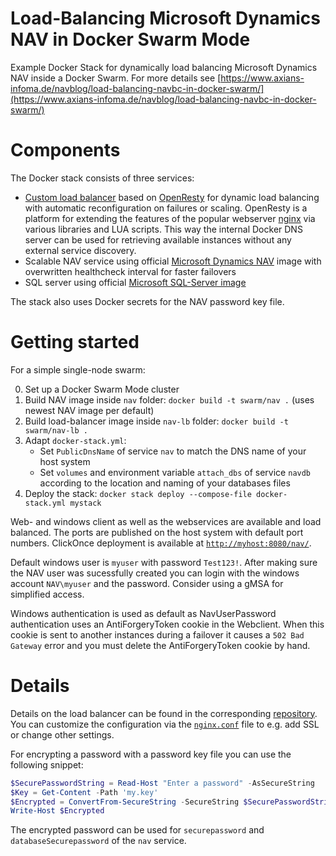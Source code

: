 Load-Balancing Microsoft Dynamics NAV in Docker Swarm Mode
===

Example Docker Stack for dynamically load balancing Microsoft Dynamics NAV inside a Docker Swarm. For more details see [https://www.axians-infoma.de/navblog/load-balancing-navbc-in-docker-swarm/](https://www.axians-infoma.de/navblog/load-balancing-navbc-in-docker-swarm/)

# Components

The Docker stack consists of three services: 
- [Custom load balancer](https://github.com/lippertmarkus/windows-swarm-lb) based on [OpenResty](https://openresty.org/en/) for dynamic load balancing with automatic reconfiguration on failures or scaling. OpenResty is a platform for extending the features of the popular webserver [nginx](https://nginx.org) via various libraries and LUA scripts. This way the internal Docker DNS server can be used for retrieving available instances without any external service discovery.
- Scalable NAV service using official [Microsoft Dynamics NAV](https://store.docker.com/community/images/microsoft/dynamics-nav) image with overwritten healthcheck interval for faster failovers
- SQL server using official [Microsoft SQL-Server image](https://store.docker.com/community/images/microsoft/mssql-server-windows-express)

The stack also uses Docker secrets for the NAV password key file.

# Getting started

For a simple single-node swarm:

0. Set up a Docker Swarm Mode cluster
1. Build NAV image inside `nav` folder: `docker build -t swarm/nav .` (uses newest NAV image per default)
2. Build load-balancer image inside `nav-lb` folder: `docker build -t swarm/nav-lb .`
3. Adapt `docker-stack.yml`:
   - Set `PublicDnsName` of service `nav` to match the DNS name of your host system
   - Set `volumes` and environment variable `attach_dbs` of service `navdb` according to the location and naming of your databases files
4. Deploy the stack: `docker stack deploy --compose-file docker-stack.yml mystack`

Web- and windows client as well as the webservices are available and load balanced. The ports are published on the host system with default port numbers. ClickOnce deployment is available at [`http://myhost:8080/nav/`](http://myhostsys:8080/nav/).

Default windows user is `myuser` with password `Test123!`. After making sure the NAV user was sucessfully created you can login with the windows account `NAV\myuser` and the password. Consider using a gMSA for simplified access.

Windows authentication is used as default as NavUserPassword authentication uses an AntiForgeryToken cookie in the Webclient. When this cookie is sent to another instances during a failover it causes a `502 Bad Gateway` error and you must delete the AntiForgeryToken cookie by hand.

# Details

Details on the load balancer can be found in the corresponding [repository](https://github.com/lippertmarkus/windows-swarm-lb). You can customize the configuration via the [`nginx.conf`](./nav-lb/nginx.conf) file to e.g. add SSL or change other settings. 

For encrypting a password with a password key file you can use the following snippet:
```powershell
$SecurePasswordString = Read-Host "Enter a password" -AsSecureString
$Key = Get-Content -Path 'my.key'
$Encrypted = ConvertFrom-SecureString -SecureString $SecurePasswordString -Key $Key
Write-Host $Encrypted
```
The encrypted password can be used for `securepassword` and `databaseSecurepassword` of the `nav` service.
